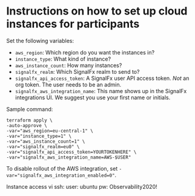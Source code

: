 # Instructions on how to set up cloud instances for participants

Set the following variables:

- `aws_region`: Which region do you want the instances in?
- `instance_type`: What kind of instance?
- `aws_instance_count`: How many instances?
- `signalfx_realm`: Which SignalFx realm to send to?
- `signalfx_api_access_token`: A SignalFx user API access token. *Not* an org token. The user needs to be an admin.
- `signalfx_aws_integration_name`: This name shows up in the SignalFx integrations UI. We suggest you use your first name or initials.

Sample command:

```
terraform apply \
-auto-approve \
-var="aws_region=eu-central-1" \
-var="instance_type=1" \
-var="aws_instance_count=1" \
-var="signalfx_realm=eu0" \
-var="signalfx_api_access_token=YOURTOKENHERE" \
-var="signalfx_aws_integration_name=AWS-$USER"
```

To disable rollout of the AWS integration, set `-var="signalfx_aws_integration_enabled=0"`.

Instance access vi ssh:
user: ubuntu
pw: Observability2020!
